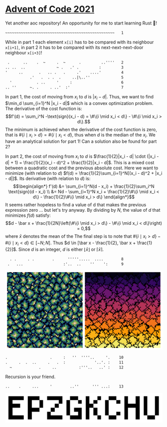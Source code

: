 # [Advent of Code 2021](https://adventofcode.com/2021)
Yet another aoc repository! An opportunity for me to start learning Rust :crab:!

```
~~~~~~~~~~~~~~~~~~~~~~~~~~~~~~~~~~~~~~~~~~~~~~~~~   1
```
While in part 1 each element `x[i]` has to be compared with its neighbour `x[i+1]`, in part 2 it has to be compared with its next-next-next-door neighbour `x[i+3]`!

```
 .      ..    .  ~     .  ~      .         ..''''   2
.. ..  ..              ~ .   .' .         :         3
'     ..       .   .. .   .     .'    ....'         4
           .'   .  . .  .     ..|\..''              5
  '           . ..     '     :                      6
.. ''      ~. .     . ..'  :'                       7
```
In part 1, the cost of moving from $x_i$ to $d$ is $|x_i - d|$. Thus, we want to find $\min_d \sum_{i=1}^N |x_i - d|$ which is a convex optimization problem. The derivative of the cost function is:
$$f'(d) = \sum_i^N -\text{sign}(x_i - d) = \#\{i \mid x_i < d\} - \#\{i \mid x_i > d\}.$$
The minimum is achieved when the derivative of the cost function is zero, that is $\#\{i \mid x_i > d\} = \#\{i \mid x_i < d\}$, thus when $d$ is the median of the $x_i$. We have an analytical solution for part 1! Can a solution also be found for part 2?

In part 2, the cost of moving from $x_i$ to $d$ is $\frac{1}{2}|x_i - d| \cdot (|x_i - d| + 1) = \frac{1}{2}(x_i - d)^2 + \frac{1}{2}|x_i - d|$. This is a mixed cost between a quadratic cost and the previous absolute cost. Here we want to minimize (with relation to $d$) $f(d) = \frac{1}{2}\sum_{i=1}^N[(x_i - d)^2 + |x_i - d|]$. Its derivative (with relation to $d$) is:
$$\begin{align*}
f'(d) &= \sum_{i=1}^N(d - x_i) + \frac{1}{2}\sum_i^N \text{sign}(d - x_i) \\
&= Nd - \sum_{i=1}^N x_i + \frac{1}{2}\#\{i \mid x_i < d\} - \frac{1}{2}\#\{i \mid x_i > d\}
\end{align*}$$
It seems rather hopeless to find a value of d that makes the previous expression zero ... but let's try anyway. By dividing by $N$, the value of $d$ that minimizes $f(d)$ satisfy:
$$d - \bar x + \frac{1}{2N}\left(\#\{i \mid x_i > d\} - \#\{i \mid x_i < d\}\right) = 0,$$
where $\bar x$ denotes the mean of the The final step is to note that $\#\{i \mid x_i > d\} - \#\{i \mid x_i < d\} \in [-N;N]$. Thus $d \in [\bar x - \frac{1}{2}, \bar x + \frac{1}{2}]$. Since $d$ is an integer, $d$ is either $\lfloor \bar x \rfloor$ or $\lceil \bar x \rceil$.

```
  . .     . .        .      '''''.....  ....        8
 .   ...                  :'..  ..    ''    ':      9
```
![](img/day09.svg)

```
.                   .     :   ''  ''''..     '.    10
.     .  .  ..     .   .  :             '..'. :    11
  ~            .     ..          :'''..   ..' :    12
```
Recursion is your friend.
```
..    .     ...     '        ..''      ''' ...:    13
```
![](img/day13.svg)
